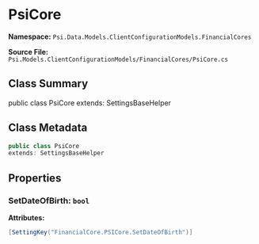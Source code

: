 # PsiCore

**Namespace:** `Psi.Data.Models.ClientConfigurationModels.FinancialCores`

**Source File:** `Psi.Models.ClientConfigurationModels/FinancialCores/PsiCore.cs`

## Class Summary

public class PsiCore
extends: SettingsBaseHelper

## Class Metadata

```typescript
public class PsiCore
extends: SettingsBaseHelper
```

## Properties

### SetDateOfBirth: `bool`

**Attributes:**
```csharp
[SettingKey("FinancialCore.PSICore.SetDateOfBirth")]
```
